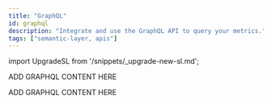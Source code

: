 ```yaml
---
title: "GraphQL"
id: graphql
description: "Integrate and use the GraphQL API to query your metrics."
tags: ["semantic-layer, apis"]
---
```


<VersionBlock lastVersion="1.5">

import UpgradeSL from '/snippets/_upgrade-new-sl.md';

<UpgradeSL />

ADD GRAPHQL CONTENT HERE

</VersionBlock>

<VersionBlock firstVersion="1.6">

ADD GRAPHQL CONTENT HERE

</VersionBlock>
